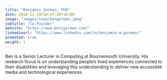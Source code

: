 ```yaml
---
title: "Benjamin Gorman, PhD"
date: 2018-11-19T10:47:58+10:00
image: "images/team/bengorman.jpeg"
jobtitle: "Co-Founder"
website: "https://www.benjgorman.com/"
linkedinurl: "https://www.linkedin.com/in/benjamin-m-gorman/"
promoted: true
weight: 1
---
```


Ben is a Senior Lecturer in Computing at Bournemouth University. His
research focus is on understanding people’s lived experiences connected to their disabilities and leveraging this understanding to deliver new accessible media and technological experiences
